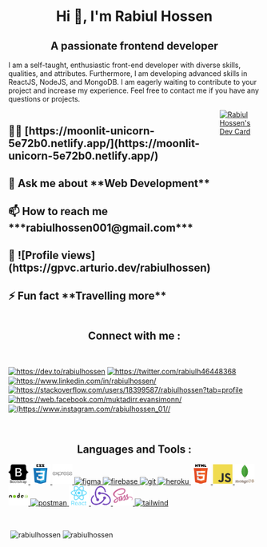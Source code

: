 <h1 align="center">Hi 👋, I'm Rabiul Hossen</h1>
<h2 align="center">A passionate frontend developer </h2>
<p align="left"> I am a self-taught, enthusiastic front-end developer with diverse skills, qualities, and attributes. Furthermore, I am developing advanced skills in ReactJS, NodeJS, and MongoDB. 
I am eagerly waiting to contribute to your project and increase my experience. Feel free to contact me if you have any questions or projects. </p>


<div style="display: flex; flex-direction: row; justify-content: center;">
 <div>
<h2 align="left">👨‍💻 [https://moonlit-unicorn-5e72b0.netlify.app/](https://moonlit-unicorn-5e72b0.netlify.app/) </h2>
   
<h2 align="left"> 💬 Ask me about **Web Development**     </h2>

<h2 align="left"> 📫 How to reach me ***rabiulhossen001@gmail.com***   </h2>  

<h2 align="left">👨‍ ![Profile views](https://gpvc.arturio.dev/rabiulhossen) </h2>

<h2 align="left"> ⚡ Fun fact **Travelling more**</h2> 
</div>
<div>
<a href="https://app.daily.dev/RabiulHossen"><img src="https://api.daily.dev/devcards/c414776afea94fa9a0f38ba97fa5b7c7.png?r=rzf" width="350" align="center" alt="Rabiul Hossen's Dev Card"/></a> 
</div>
</div>

                                 

<h2 align="center">Connect with me : </h2>            

<p align="left">
<a href="https://dev.to/rabiulhossen" target="blank"><img align="center" src="https://raw.githubusercontent.com/rahuldkjain/github-profile-readme-generator/master/src/images/icons/Social/devto.svg" alt="https://dev.to/rabiulhossen" height="30" width="40" /></a>
<a href="https://twitter.com/rabiulh46448368" target="blank"><img align="center" src="https://raw.githubusercontent.com/rahuldkjain/github-profile-readme-generator/master/src/images/icons/Social/twitter.svg" alt="https://twitter.com/rabiulh46448368" height="30" width="40" /></a>
<a href="https://www.linkedin.com/in/rabiulhossen/" target="blank"><img align="center" src="https://raw.githubusercontent.com/rahuldkjain/github-profile-readme-generator/master/src/images/icons/Social/linked-in-alt.svg" alt="https://www.linkedin.com/in/rabiulhossen/" height="30" width="40" /></a>
<a href="https://stackoverflow.com/users/18399587/rabiulhossen?tab=profile" target="blank"><img align="center" src="https://raw.githubusercontent.com/rahuldkjain/github-profile-readme-generator/master/src/images/icons/Social/stack-overflow.svg" alt="https://stackoverflow.com/users/18399587/rabiulhossen?tab=profile" height="30" width="40" /></a>
<a href="https://web.facebook.com/muktadirr.evansimonn/" target="blank"><img align="center" src="https://raw.githubusercontent.com/rahuldkjain/github-profile-readme-generator/master/src/images/icons/Social/facebook.svg" alt="https://web.facebook.com/muktadirr.evansimonn/" height="30" width="40" /></a>
<a href="https://www.instagram.com/rabiulhossen_01//" target="blank"><img align="center" src="https://raw.githubusercontent.com/rahuldkjain/github-profile-readme-generator/master/src/images/icons/Social/instagram.svg" alt="(https://www.instagram.com/rabiulhossen_01//" height="30" width="40" /></a>
</p>

<br/>

<h2 align="center">Languages and Tools :</h2>
<p align="left"> <a href="https://getbootstrap.com" target="_blank" rel="noreferrer"> <img src="https://raw.githubusercontent.com/devicons/devicon/master/icons/bootstrap/bootstrap-plain-wordmark.svg" alt="bootstrap" width="40" height="40"/> </a>  <a href="https://www.w3schools.com/css/" target="_blank" rel="noreferrer"> <img src="https://raw.githubusercontent.com/devicons/devicon/master/icons/css3/css3-original-wordmark.svg" alt="css3" width="40" height="40"/> </a> <a href="https://expressjs.com" target="_blank" rel="noreferrer"> <img src="https://raw.githubusercontent.com/devicons/devicon/master/icons/express/express-original-wordmark.svg" alt="express" width="40" height="40"/> </a> <a href="https://www.figma.com/" target="_blank" rel="noreferrer"> <img src="https://www.vectorlogo.zone/logos/figma/figma-icon.svg" alt="figma" width="40" height="40"/> </a> <a href="https://firebase.google.com/" target="_blank" rel="noreferrer"> <img src="https://www.vectorlogo.zone/logos/firebase/firebase-icon.svg" alt="firebase" width="40" height="40"/> </a> <a href="https://git-scm.com/" target="_blank" rel="noreferrer"> <img src="https://www.vectorlogo.zone/logos/git-scm/git-scm-icon.svg" alt="git" width="40" height="40"/> </a> <a href="https://heroku.com" target="_blank" rel="noreferrer"> <img src="https://www.vectorlogo.zone/logos/heroku/heroku-icon.svg" alt="heroku" width="40" height="40"/> </a> <a href="https://www.w3.org/html/" target="_blank" rel="noreferrer"> <img src="https://raw.githubusercontent.com/devicons/devicon/master/icons/html5/html5-original-wordmark.svg" alt="html5" width="40" height="40"/> </a> <a href="https://developer.mozilla.org/en-US/docs/Web/JavaScript" target="_blank" rel="noreferrer"> <img src="https://raw.githubusercontent.com/devicons/devicon/master/icons/javascript/javascript-original.svg" alt="javascript" width="40" height="40"/> </a> <a href="https://www.mongodb.com/" target="_blank" rel="noreferrer"> <img src="https://raw.githubusercontent.com/devicons/devicon/master/icons/mongodb/mongodb-original-wordmark.svg" alt="mongodb" width="40" height="40"/> </a> <a href="https://nodejs.org" target="_blank" rel="noreferrer"> <img src="https://raw.githubusercontent.com/devicons/devicon/master/icons/nodejs/nodejs-original-wordmark.svg" alt="nodejs" width="40" height="40"/> </a> <a href="https://postman.com" target="_blank" rel="noreferrer"> <img src="https://www.vectorlogo.zone/logos/getpostman/getpostman-icon.svg" alt="postman" width="40" height="40"/> </a> <a href="https://reactjs.org/" target="_blank" rel="noreferrer"> <img src="https://raw.githubusercontent.com/devicons/devicon/master/icons/react/react-original-wordmark.svg" alt="react" width="40" height="40"/> </a> <a href="https://redux.js.org" target="_blank" rel="noreferrer"> <img src="https://raw.githubusercontent.com/devicons/devicon/master/icons/redux/redux-original.svg" alt="redux" width="40" height="40"/> </a> <a href="https://sass-lang.com" target="_blank" rel="noreferrer"> <img src="https://raw.githubusercontent.com/devicons/devicon/master/icons/sass/sass-original.svg" alt="sass" width="40" height="40"/> </a> <a href="https://tailwindcss.com/" target="_blank" rel="noreferrer"> <img src="https://www.vectorlogo.zone/logos/tailwindcss/tailwindcss-icon.svg" alt="tailwind" width="40" height="40"/> </a> </p>
 <br/>


<p>&nbsp;<img align="center" src="https://github-readme-stats.vercel.app/api?username=rabiulhossen&show_icons=true&locale=en" alt="rabiulhossen" /> <img align="center" src="https://github-readme-streak-stats.herokuapp.com/?user=rabiulhossen&" alt="rabiulhossen" /></p>




